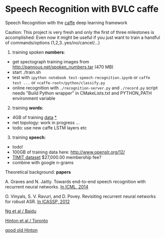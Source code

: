 Speech Recognition with BVLC caffe
==================================

Speech Recognition with the [caffe](https://github.com/BVLC/caffe) deep learning framework

Caution: This project is very fresh and only the first of three milestones is accomplished: 
Even now it might be useful if you just want to train a handful of commands/options (1,2,3..yes/no/cancel/...)

1)  training spoken **numbers**:
  * get spectograph training images from http://pannous.net/spoken_numbers.tar (470 MB)
  * start ./train.sh
  * test with `ipython notebook test-speech-recognition.ipynb`
    or `caffe test ...` or `<caffe-root>/python/classify.py`
  * online recognition with `./recognition-server.py` and `./record.py` script 
  needs "Build Python wrapper" in CMakeLists.txt and PYTHON_PATH environment variable  



2) training **words**:
 * 4GB of training [data](https://www.dropbox.com/s/eb5zqskvnuj0r78/spoken_words.tar?dl=0) [*](http://pannous.net/spoken_words.tar)
 * net topology: work in progress ...
 * todo: use new caffe LSTM layers etc


3) training **speech**:
 * todo!
 * 100GB of training data here: http://www.openslr.org/12/
 * [TIMIT dataset](https://catalog.ldc.upenn.edu/memberships) $27,000.00 membership fee?
 * combine with google n-grams


Theoretical background: **papers**

A. Graves and N. Jaitly. Towards end-to-end speech recognition with recurrent neural networks. [In ICML, 2014](https://duckduckgo.com/l/?kh=-1&uddg=http%3A%2F%2Fjmlr.org%2Fproceedings%2Fpapers%2Fv32%2Fgraves14.pdf)

O. Vinyals, S. V. Ravuri, and D. Povey. Revisiting recurrent neural networks for robust ASR. [In ICASSP, 2012](http://research.microsoft.com/pubs/164627/4085.pdf)

[Ng et al / Baidu](http://arxiv.org/abs/1412.5567)

[Hinton et al / Toronto](http://www.cs.toronto.edu/~hinton/absps/RNN13.pdf)

[good old Hinton](http://psych.stanford.edu/~jlm/pdfs/Hinton12IEEE_SignalProcessingMagazine.pdf)
